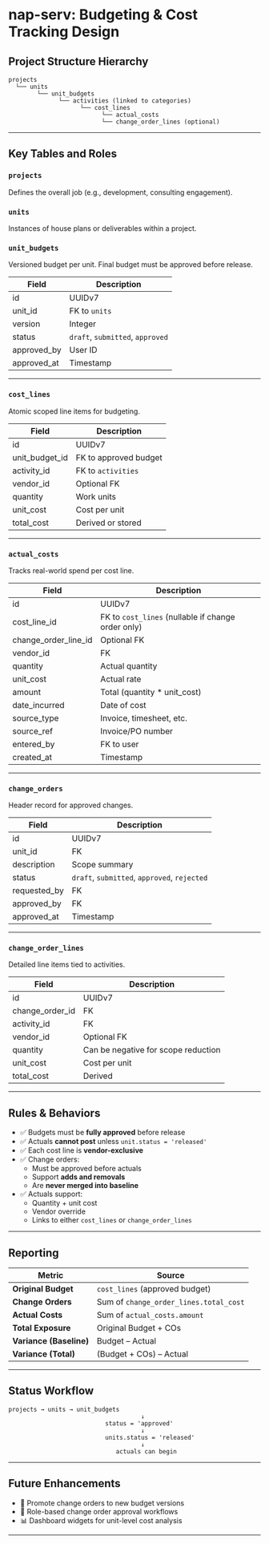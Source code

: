 # nap-serv: Budgeting & Cost Tracking Design

## Project Structure Hierarchy

```text
projects
  └── units
        └── unit_budgets
              └── activities (linked to categories)
                    └── cost_lines
                          └── actual_costs
                          └── change_order_lines (optional)
```

---

## Key Tables and Roles

### `projects`
Defines the overall job (e.g., development, consulting engagement).

### `units`
Instances of house plans or deliverables within a project.

### `unit_budgets`
Versioned budget per unit. Final budget must be approved before release.

| Field | Description |
|-------|-------------|
| id | UUIDv7 |
| unit_id | FK to `units` |
| version | Integer |
| status | `draft`, `submitted`, `approved` |
| approved_by | User ID |
| approved_at | Timestamp |

---

### `cost_lines`
Atomic scoped line items for budgeting.

| Field | Description |
|-------|-------------|
| id | UUIDv7 |
| unit_budget_id | FK to approved budget |
| activity_id | FK to `activities` |
| vendor_id | Optional FK |
| quantity | Work units |
| unit_cost | Cost per unit |
| total_cost | Derived or stored |

---

### `actual_costs`
Tracks real-world spend per cost line.

| Field | Description |
|-------|-------------|
| id | UUIDv7 |
| cost_line_id | FK to `cost_lines` (nullable if change order only) |
| change_order_line_id | Optional FK |
| vendor_id | FK |
| quantity | Actual quantity |
| unit_cost | Actual rate |
| amount | Total (quantity * unit_cost) |
| date_incurred | Date of cost |
| source_type | Invoice, timesheet, etc. |
| source_ref | Invoice/PO number |
| entered_by | FK to user |
| created_at | Timestamp |

---

### `change_orders`
Header record for approved changes.

| Field | Description |
|-------|-------------|
| id | UUIDv7 |
| unit_id | FK |
| description | Scope summary |
| status | `draft`, `submitted`, `approved`, `rejected` |
| requested_by | FK |
| approved_by | FK |
| approved_at | Timestamp |

---

### `change_order_lines`
Detailed line items tied to activities.

| Field | Description |
|-------|-------------|
| id | UUIDv7 |
| change_order_id | FK |
| activity_id | FK |
| vendor_id | Optional FK |
| quantity | Can be negative for scope reduction |
| unit_cost | Cost per unit |
| total_cost | Derived |

---

## Rules & Behaviors

- ✅ Budgets must be **fully approved** before release
- ✅ Actuals **cannot post** unless `unit.status = 'released'`
- ✅ Each cost line is **vendor-exclusive**
- ✅ Change orders:
  - Must be approved before actuals
  - Support **adds and removals**
  - Are **never merged into baseline**
- ✅ Actuals support:
  - Quantity + unit cost
  - Vendor override
  - Links to either `cost_lines` or `change_order_lines`

---

## Reporting

| Metric | Source |
|--------|--------|
| **Original Budget** | `cost_lines` (approved budget) |
| **Change Orders** | Sum of `change_order_lines.total_cost` |
| **Actual Costs** | Sum of `actual_costs.amount` |
| **Total Exposure** | Original Budget + COs |
| **Variance (Baseline)** | Budget – Actual |
| **Variance (Total)** | (Budget + COs) – Actual |

---

## Status Workflow

```text
projects → units → unit_budgets
                                     ↓
                           status = 'approved'
                                     ↓
                           units.status = 'released'
                                     ↓
                              actuals can begin
```

---

## Future Enhancements

- 🔄 Promote change orders to new budget versions
- 🔐 Role-based change order approval workflows
- 📊 Dashboard widgets for unit-level cost analysis

---